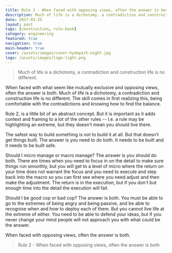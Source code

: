```yaml
---
title: Rule 2 - When faced with opposing views, often the answer is both.
description: Much of life is a dichotomy, a contradiction and construction life is no different.
date: 2017-03-25
layout: post
tags: [construction, rule-book]
category: engineering
featured: true
navigation: true
main-header: true
cover: /assets/images/cover-hydepark-night.jpg
logo: /assets/images/logo-light.png
---
```


> Much of life is a dichotomy, a contradiction and construction life is no different.

When faced with what seem like mutually exclusive and opposing views, often the answer is both. Much of life is a dichotomy, a contradiction and construction life is no different. The skill comes in first realizing this, being comfortable with the contradictions and knowing how to find the balance.

Rule 2, is a little bit of an abstract concept. But it is important as it adds context and framing to a lot of the other rules -- I.e. a rule may be highlighting an extreme, but they doesn't mean you should live there.

The safest way to build something is not to build it at all. But that doesn't get things built. The answer is you need to do both. It needs to be built and it needs to be built safe.

Should I micro manage or macro manage? The answer is you should do both. There are times when you need to focus in on the detail to make sure things run smoothly, but you will get to a level of micro where the return on your time does not warrant the focus and you need to execute and step back into the macro so you can first see where you need adjust and then make the adjustment. The return is in the execution, but if you don't but enough time into the detail the execution will fail.

Should I be good cop or bad cop? The answer is both. You must be able to go to the extremes of being angry and being passive, and be able to recognise when and how to deploy each of them. But you cannot live life at the extreme of either. You need to be able to defend your ideas, but if you never change your mind people will not approach you with what could be the answer.

When faced with opposing views, often the answer is both.

> Rule 2 - When faced with opposing views, often the answer is both